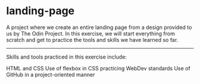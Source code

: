 # landing-page
A project where we create an entire landing page from a design provided to us by The Odin Project.
In this exercise, we will start everything from scratch and get to practice the tools and skills we have learned so far.

***************************************************************************************************
Skills and tools practiced in this exercise include:

HTML and CSS
Use of flexbox in CSS
practicing WebDev standards
Use of GitHub in a project-oriented manner
